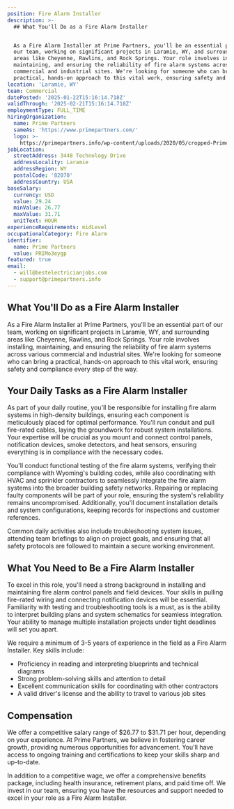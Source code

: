 ```yaml
---
position: Fire Alarm Installer
description: >-
  ## What You'll Do as a Fire Alarm Installer


  As a Fire Alarm Installer at Prime Partners, you'll be an essential part of
  our team, working on significant projects in Laramie, WY, and surrounding
  areas like Cheyenne, Rawlins, and Rock Springs. Your role involves installing,
  maintaining, and ensuring the reliability of fire alarm systems across various
  commercial and industrial sites. We're looking for someone who can bring a
  practical, hands-on approach to this vital work, ensuring safety and com...
location: 'Laramie, WY'
team: Commercial
datePosted: '2025-01-22T15:16:14.718Z'
validThrough: '2025-02-21T15:16:14.718Z'
employmentType: FULL_TIME
hiringOrganization:
  name: Prime Partners
  sameAs: 'https://www.primepartners.com/'
  logo: >-
    https://primepartners.info/wp-content/uploads/2020/05/cropped-Prime-Partners-Logo-NO-BG-1.png
jobLocation:
  streetAddress: 3448 Technology Drive
  addressLocality: Laramie
  addressRegion: WY
  postalCode: '82070'
  addressCountry: USA
baseSalary:
  currency: USD
  value: 29.24
  minValue: 26.77
  maxValue: 31.71
  unitText: HOUR
experienceRequirements: midLevel
occupationalCategory: Fire Alarm
identifier:
  name: Prime Partners
  value: PRIMo3eygp
featured: true
email:
  - will@bestelectricianjobs.com
  - support@primepartners.info
---
```




## What You'll Do as a Fire Alarm Installer

As a Fire Alarm Installer at Prime Partners, you'll be an essential part of our team, working on significant projects in Laramie, WY, and surrounding areas like Cheyenne, Rawlins, and Rock Springs. Your role involves installing, maintaining, and ensuring the reliability of fire alarm systems across various commercial and industrial sites. We're looking for someone who can bring a practical, hands-on approach to this vital work, ensuring safety and compliance every step of the way.

## Your Daily Tasks as a Fire Alarm Installer

As part of your daily routine, you'll be responsible for installing fire alarm systems in high-density buildings, ensuring each component is meticulously placed for optimal performance. You'll run conduit and pull fire-rated cables, laying the groundwork for robust system installations. Your expertise will be crucial as you mount and connect control panels, notification devices, smoke detectors, and heat sensors, ensuring everything is in compliance with the necessary codes.

You'll conduct functional testing of the fire alarm systems, verifying their compliance with Wyoming's building codes, while also coordinating with HVAC and sprinkler contractors to seamlessly integrate the fire alarm systems into the broader building safety networks. Repairing or replacing faulty components will be part of your role, ensuring the system's reliability remains uncompromised. Additionally, you'll document installation details and system configurations, keeping records for inspections and customer references.

Common daily activities also include troubleshooting system issues, attending team briefings to align on project goals, and ensuring that all safety protocols are followed to maintain a secure working environment.

## What You Need to Be a Fire Alarm Installer

To excel in this role, you'll need a strong background in installing and maintaining fire alarm control panels and field devices. Your skills in pulling fire-rated wiring and connecting notification devices will be essential. Familiarity with testing and troubleshooting tools is a must, as is the ability to interpret building plans and system schematics for seamless integration. Your ability to manage multiple installation projects under tight deadlines will set you apart.

We require a minimum of 3-5 years of experience in the field as a Fire Alarm Installer. Key skills include:
- Proficiency in reading and interpreting blueprints and technical diagrams
- Strong problem-solving skills and attention to detail
- Excellent communication skills for coordinating with other contractors
- A valid driver's license and the ability to travel to various job sites

## Compensation

We offer a competitive salary range of $26.77 to $31.71 per hour, depending on your experience. At Prime Partners, we believe in fostering career growth, providing numerous opportunities for advancement. You'll have access to ongoing training and certifications to keep your skills sharp and up-to-date. 

In addition to a competitive wage, we offer a comprehensive benefits package, including health insurance, retirement plans, and paid time off. We invest in our team, ensuring you have the resources and support needed to excel in your role as a Fire Alarm Installer.